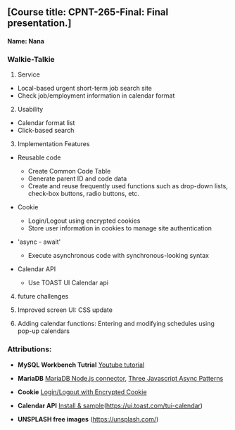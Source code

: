 ## [Course title: CPNT-265-Final: Final presentation.]
#### Name: Nana


### **Walkie-Talkie** 
1. Service
- Local-based urgent short-term job search site
- Check job/employment information in calendar format


2. Usability
- Calendar format list
- Click-based search


3. Implementation Features
  - Reusable code
    + Create Common Code Table
    + Generate parent ID and code data
    + Create and reuse frequently used functions such as drop-down lists, check-box buttons, radio buttons, etc.

  - Cookie  
    + Login/Logout using encrypted cookies
    + Store user information in cookies to manage site authentication

  - 'async - await'
    + Execute asynchronous code with synchronous-looking syntax

  - Calendar API 
    + Use TOAST UI Calendar api


4. future challenges

1. Improved screen UI: CSS update
2. Adding calendar functions: Entering and modifying schedules using pop-up calendars


### **Attributions:** 
  + **MySQL Workbench Tutrial** [Youtube tutorial](https://www.youtube.com/watch?v=X_umYKqKaF0)

  + **MariaDB** [MariaDB Node.js connector](https://www.npmjs.com/package/mariadb), [Three Javascript Async Patterns](https://medium.com/@stevekonves/three-javascript-async-patterns-1d2e7094860a)
  
  + **Cookie** [Login/Logout with Encrypted Cookie](https://junspapa-itdev.tistory.com/12)

  + **Calendar API** [Install & sample](https://github.com/nhn/tui.calendar)(https://ui.toast.com/tui-calendar)

  + **UNSPLASH free images** (https://unsplash.com/) 
